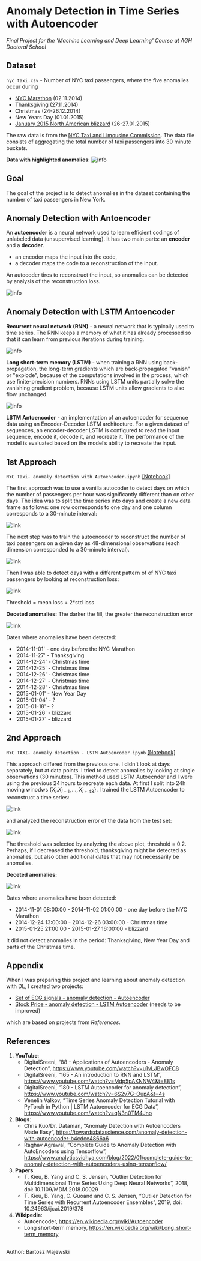 # Anomaly Detection in Time Series with Autoencoder
*Final Project for the 'Machine Learning and Deep Learning' Course at AGH Doctoral School*

## Dataset
```nyc_taxi.csv``` - Number of NYC taxi passengers, where the five anomalies occur during 
* [NYC Marathon](https://en.wikipedia.org/wiki/2014_New_York_City_Marathon) (02.11.2014)
* Thanksgiving (27.11.2014)
* Christmas (24-26.12.2014)
* New Years Day (01.01.2015)
* [January 2015 North American blizzard](https://en.wikipedia.org/wiki/January_2015_North_American_blizzard) (26-27.01.2015)

The raw data is from the [NYC Taxi and Limousine Commission](https://www.nyc.gov/html/tlc/html/about/trip_record_data.shtml). The data file consists of aggregating the total number of taxi passengers into 30 minute buckets.

**Data with highlighted anomalies**:
![info](https://raw.githubusercontent.com/bartk97/NYC-Taxi-Anomaly-Detection/main/Images/Data%20with%20highlighted%20anomalies.png)





## Goal
The goal of the project is to detect anomalies in the dataset containing the number of taxi passengers in New York.


## Anomaly Detection with Antoencoder

An **autoencoder** is a neural network used to learn efficient codings of unlabeled data (unsupervised learning). It has two main parts: an **encoder** and a **decoder**.
* an encoder maps the input into the code,
* a decoder maps the code to a reconstruction of the input.

An autocoder tires to reconstruct the input, so anomalies can be detected by analysis of the reconstruction loss.

![info](https://raw.githubusercontent.com/bartk97/NYC-Taxi-Anomaly-Detection/main/Images/Autoencoder%20architecture.png)


## Anomaly Detection with LSTM Antoencoder

**Recurrent neural network (RNN)** - a neural network that is typically used to time series. The RNN keeps a memory of what it has already processed so that it can learn from previous iterations during training.

![info](https://raw.githubusercontent.com/bartk97/NYC-Taxi-Anomaly-Detection/main/Images/rnn.png)

**Long short-term memory (LSTM)** - when training a RNN using back-propagation, the long-term gradients which are back-propagated "vanish" or "explode", because of the computations involved in the process, which use finite-precision numbers. RNNs using LSTM units partially solve the vanishing gradient problem, because LSTM units allow gradients to also flow unchanged. 

![info](https://raw.githubusercontent.com/bartk97/NYC-Taxi-Anomaly-Detection/main/Images/LSTM.png)


**LSTM Antoencoder** - an implementation of an autoencoder for sequence data using an Encoder-Decoder LSTM architecture. For a given dataset of sequences, an encoder-decoder LSTM is configured to read the input sequence, encode it, decode it, and recreate it. The performance of the model is evaluated based on the model’s ability to recreate the input.




## 1st Approach
```NYC Taxi- anomaly detection with Autoencoder.ipynb``` [[Notebook]](https://github.com/bartk97/NYC-Taxi-Anomaly-Detection/blob/main/NYC%20Taxi-%20anomaly%20detection%20with%20Autoencoder.ipynb)

The first approach was to use a vanilla autocoder to detect days on which the number of passengers per hour was significantly different than on other days. The idea was to split the time series into days and create a new data frame as follows: one row corresponds to one day and one column corresponds to a 30-minute interval:

![link](https://raw.githubusercontent.com/bartk97/NYC-Taxi-Anomaly-Detection/main/Images/data%20frame.png)

The next step was to train the autoencoder to reconstruct the number of taxi passengers on a given day as 48-dimensional observations (each dimension corresponded to a 30-minute interval). 

![link](https://raw.githubusercontent.com/bartk97/NYC-Taxi-Anomaly-Detection/main/Images/reconstruction.png)

Then I was able to detect days with a different pattern of of NYC taxi passengers by looking at reconstruction loss:

![link](https://github.com/bartk97/NYC-Taxi-Anomaly-Detection/blob/main/Images/loss%20per%20day.png)

Threshold = mean loss + 2*std loss 

**Deceted anomalies:** The darker the fill, the greater the reconstruction error

![link](https://raw.githubusercontent.com/bartk97/NYC-Taxi-Anomaly-Detection/main/Images/detected%20anomalies.jpg)

Dates where anomalies have been detected:
* '2014-11-01' - one day before the NYC Marathon
* '2014-11-27' - Thanksgiving
* '2014-12-24' - Christmas time
* '2014-12-25' - Christmas time
* '2014-12-26' - Christmas time
* '2014-12-27' - Christmas time
* '2014-12-28' - Christmas time
* '2015-01-01' - New Year Day
* '2015-01-04' - ?
* '2015-01-18' - ?
* '2015-01-26' - blizzard
* '2015-01-27' - blizzard 


## 2nd Approach

```NYC TAXI- anomaly detection - LSTM Autoencoder.ipynb``` [[Notebook]](https://github.com/bartk97/NYC-Taxi-Anomaly-Detection/blob/main/NYC%20TAXI-%20anomaly%20detection%20with%20LSTM%20Autoencoder.ipynb)

This approach differed from the previous one. I didn't look at days separately, but at data points. I tried to detect anomalies by looking at single observations (30 minutes). This method used LSTM Autoecnder and I were using the previous 24 hours to recreate each data. At first I split into 24h moving winodws $\{X_{i}. X_{i+1}, \ldots, X_{i+48}\}$. I trained the LSTM Autoencoder to reconstruct a time series:

![link](https://raw.githubusercontent.com/bartk97/NYC-Taxi-Anomaly-Detection/main/Images/reconstruction%20lstm.png)

and analyzed the reconstruction error of the data from the test set:

![link](https://raw.githubusercontent.com/bartk97/NYC-Taxi-Anomaly-Detection/main/Images/loss%20lstm.png)

The threshold was selected by analyzing the above plot, threshold = 0.2. Perhaps, if I decreased the threshold, thanksgiving might be detected as anomalies, but also other additional dates that may not necessarily be anomalies.

**Deceted anomalies:**

![link](https://raw.githubusercontent.com/bartk97/NYC-Taxi-Anomaly-Detection/main/Images/detected%20anomalies%20lstm.jpg)

Dates where anomalies have been detected:
* 2014-11-01 08:00:00 - 2014-11-02 01:00:00 - one day before the NYC Marathon
* 2014-12-24 13:00:00 - 2014-12-26 03:00:00 - Christmas time
* 2015-01-25 21:00:00 - 2015-01-27 16:00:00 - blizzard

It did not detect anomalies in the period: Thanksgiving, New Year Day and parts of the Christmas time.


## Appendix
When I was preparing this project and learning about anomaly detection with DL, I created two projects:
* [Set of ECG signals - anomaly detection - Autoencoder](https://github.com/bartk97/NYC-Taxi-Anomaly-Detection/blob/main/Other/Set%20of%20ECG%20-%20anomaly%20detection%20-%20Autoencoder.ipynb)
* [Stock Price - anomaly detection - LSTM Autoencoder](https://github.com/bartk97/NYC-Taxi-Anomaly-Detection/blob/main/Other/Stock%20price%20-%20anomaly%20detection%20-%20LSTM%20Autoencoder.ipynb) (needs to be improved)
 
 which are based on projects from *References*.

## References

1.	**YouTube**:
	* DigitalSreeni, “88 - Applications of Autoencoders - Anomaly Detection”, https://www.youtube.com/watch?v=u1vLJBwOFC8
	* DigitalSreeni, “165 - An introduction to RNN and LSTM”, https://www.youtube.com/watch?v=Mdp5pAKNNW4&t=881s
	* DigitalSreeni, “180 - LSTM Autoencoder for anomaly detection”, https://www.youtube.com/watch?v=6S2v7G-OupA&t=4s
	* Venelin Valkov, “Time Series Anomaly Detection Tutorial with PyTorch in Python | LSTM Autoencoder for ECG Data”, https://www.youtube.com/watch?v=qN3n0TM4Jno
2. **Blogs**:
	* Chris Kuo/Dr. Dataman, “Anomaly Detection with Autoencoders Made Easy”, https://towardsdatascience.com/anomaly-detection-with-autoencoder-b4cdce4866a6
	* Raghav Agrawal, “Complete Guide to Anomaly Detection with AutoEncoders using Tensorflow”, https://www.analyticsvidhya.com/blog/2022/01/complete-guide-to-anomaly-detection-with-autoencoders-using-tensorflow/
3.	**Papers**:
	* T. Kieu, B. Yang and C. S. Jensen, “Outlier Detection for Multidimensional Time Series Using Deep Neural Networks”, 2018, doi: 10.1109/MDM.2018.00029
	* T. Kieu, B. Yang, C. Guoand and C. S. Jensen, “Outlier Detection for Time Series with Recurrent Autoencoder Ensembles”, 2019, doi: 10.24963/ijcai.2019/378
4.	**Wikipedia**:
	* Autoencoder, https://en.wikipedia.org/wiki/Autoencoder
	* Long short-term memory, https://en.wikipedia.org/wiki/Long_short-term_memory	


## 
Author: Bartosz Majewski
